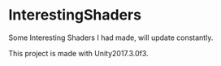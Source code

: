 # InterestingShaders
Some Interesting Shaders I had made, will update constantly.

This project is made with Unity2017.3.0f3.
